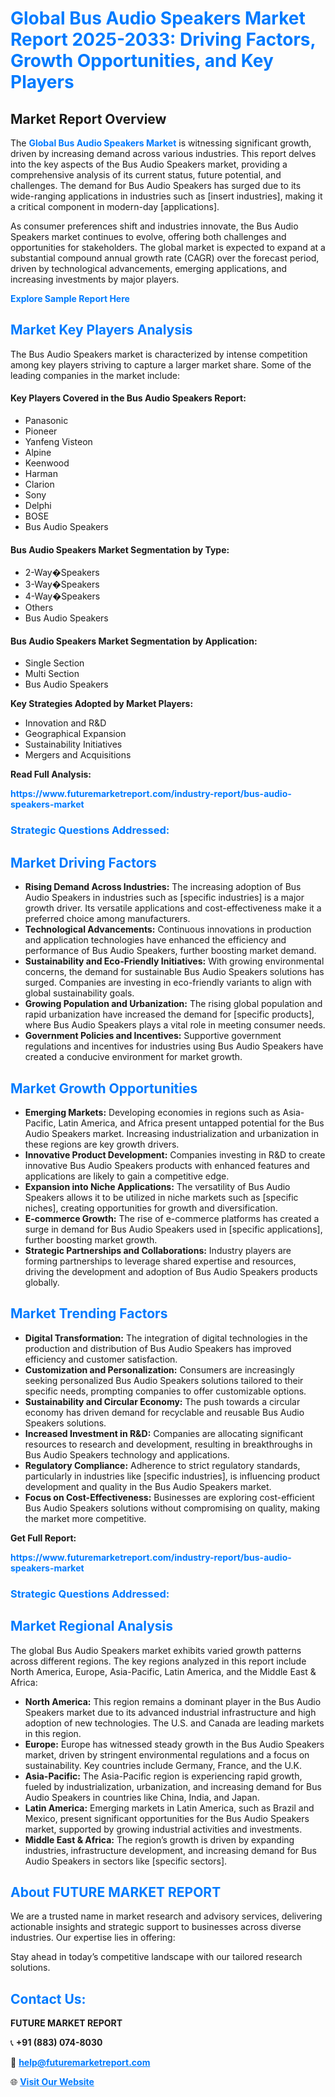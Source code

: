 <h1 style="color: #007BFF;">Global Bus Audio Speakers Market Report 2025-2033: Driving Factors, Growth Opportunities, and Key Players</h1>

<section id="overview">
<h2>Market Report Overview</h2>
<p>The <a href="https://www.futuremarketreport.com/industry-report/bus-audio-speakers-market" style="color: #007BFF; text-decoration: none;"><strong>Global Bus Audio Speakers Market</strong></a> is witnessing significant growth, driven by increasing demand across various industries. This report delves into the key aspects of the Bus Audio Speakers market, providing a comprehensive analysis of its current status, future potential, and challenges. The demand for Bus Audio Speakers has surged due to its wide-ranging applications in industries such as [insert industries], making it a critical component in modern-day [applications].</p>
<p>As consumer preferences shift and industries innovate, the Bus Audio Speakers market continues to evolve, offering both challenges and opportunities for stakeholders. The global market is expected to expand at a substantial compound annual growth rate (CAGR) over the forecast period, driven by technological advancements, emerging applications, and increasing investments by major players.</p>
</section>

<section id="overview">
<p><a href="https://www.futuremarketreport.com/request-sample/reportId=100560" style="color: #007BFF; text-decoration: none;"><strong>Explore Sample Report Here</strong></a></p>
</section>

<section id="key-players">
<h2 style="color: #007BFF;">Market Key Players Analysis</h2>
<p>The Bus Audio Speakers market is characterized by intense competition among key players striving to capture a larger market share. Some of the leading companies in the market include:</p>
<h4>Key Players Covered in the Bus Audio Speakers Report:</h4>
<ul><li>Panasonic</li><li>Pioneer</li><li>Yanfeng Visteon</li><li>Alpine</li><li>Keenwood</li><li>Harman</li><li>Clarion</li><li>Sony</li><li>Delphi</li><li>BOSE</li><li>Bus Audio Speakers</li></ul>
<h4>Bus Audio Speakers Market Segmentation by Type:</h4>
<ul><li>2-Way�Speakers</li><li>3-Way�Speakers</li><li>4-Way�Speakers</li><li>Others</li><li>Bus Audio Speakers</li></ul>

<h4>Bus Audio Speakers Market Segmentation by Application:</h4>
<ul><li>Single Section</li><li>Multi Section</li><li>Bus Audio Speakers</li></ul>
<p><strong>Key Strategies Adopted by Market Players:</strong></p>
<ul>
<li>Innovation and R&D</li>
<li>Geographical Expansion</li>
<li>Sustainability Initiatives</li>
<li>Mergers and Acquisitions</li>
</ul>
</section>

<section>
<p><strong>Read Full Analysis: </strong></p><a href="https://www.futuremarketreport.com/industry-report/bus-audio-speakers-market" style="color: #007BFF; text-decoration: none;"><strong>https://www.futuremarketreport.com/industry-report/bus-audio-speakers-market</strong></a>
<h3 style="color: #007BFF;">Strategic Questions Addressed:</h3>
</section>

<section id="driving-factors">
<h2 style="color: #007BFF;">Market Driving Factors</h2>
<ul>
<li><strong>Rising Demand Across Industries:</strong> The increasing adoption of Bus Audio Speakers in industries such as [specific industries] is a major growth driver. Its versatile applications and cost-effectiveness make it a preferred choice among manufacturers.</li>
<li><strong>Technological Advancements:</strong> Continuous innovations in production and application technologies have enhanced the efficiency and performance of Bus Audio Speakers, further boosting market demand.</li>
<li><strong>Sustainability and Eco-Friendly Initiatives:</strong> With growing environmental concerns, the demand for sustainable Bus Audio Speakers solutions has surged. Companies are investing in eco-friendly variants to align with global sustainability goals.</li>
<li><strong>Growing Population and Urbanization:</strong> The rising global population and rapid urbanization have increased the demand for [specific products], where Bus Audio Speakers plays a vital role in meeting consumer needs.</li>
<li><strong>Government Policies and Incentives:</strong> Supportive government regulations and incentives for industries using Bus Audio Speakers have created a conducive environment for market growth.</li>
</ul>
</section>

<section id="growth-opportunities">
<h2 style="color: #007BFF;">Market Growth Opportunities</h2>
<ul>
<li><strong>Emerging Markets:</strong> Developing economies in regions such as Asia-Pacific, Latin America, and Africa present untapped potential for the Bus Audio Speakers market. Increasing industrialization and urbanization in these regions are key growth drivers.</li>
<li><strong>Innovative Product Development:</strong> Companies investing in R&D to create innovative Bus Audio Speakers products with enhanced features and applications are likely to gain a competitive edge.</li>
<li><strong>Expansion into Niche Applications:</strong> The versatility of Bus Audio Speakers allows it to be utilized in niche markets such as [specific niches], creating opportunities for growth and diversification.</li>
<li><strong>E-commerce Growth:</strong> The rise of e-commerce platforms has created a surge in demand for Bus Audio Speakers used in [specific applications], further boosting market growth.</li>
<li><strong>Strategic Partnerships and Collaborations:</strong> Industry players are forming partnerships to leverage shared expertise and resources, driving the development and adoption of Bus Audio Speakers products globally.</li>
</ul>
</section>

<section id="trending-factors">
<h2 style="color: #007BFF;">Market Trending Factors</h2>
<ul>
<li><strong>Digital Transformation:</strong> The integration of digital technologies in the production and distribution of Bus Audio Speakers has improved efficiency and customer satisfaction.</li>
<li><strong>Customization and Personalization:</strong> Consumers are increasingly seeking personalized Bus Audio Speakers solutions tailored to their specific needs, prompting companies to offer customizable options.</li>
<li><strong>Sustainability and Circular Economy:</strong> The push towards a circular economy has driven demand for recyclable and reusable Bus Audio Speakers solutions.</li>
<li><strong>Increased Investment in R&D:</strong> Companies are allocating significant resources to research and development, resulting in breakthroughs in Bus Audio Speakers technology and applications.</li>
<li><strong>Regulatory Compliance:</strong> Adherence to strict regulatory standards, particularly in industries like [specific industries], is influencing product development and quality in the Bus Audio Speakers market.</li>
<li><strong>Focus on Cost-Effectiveness:</strong> Businesses are exploring cost-efficient Bus Audio Speakers solutions without compromising on quality, making the market more competitive.</li>
</ul>
</section>

<section>
<p><strong>Get Full Report: </strong></p><a href="https://www.futuremarketreport.com/industry-report/bus-audio-speakers-market" style="color: #007BFF; text-decoration: none;"><strong>https://www.futuremarketreport.com/industry-report/bus-audio-speakers-market</strong></a>
<h3 style="color: #007BFF;">Strategic Questions Addressed:</h3>
</section>


<section id="regional-analysis">
<h2 style="color: #007BFF;">Market Regional Analysis</h2>
<p>The global Bus Audio Speakers market exhibits varied growth patterns across different regions. The key regions analyzed in this report include North America, Europe, Asia-Pacific, Latin America, and the Middle East & Africa:</p>
<ul>
<li><strong>North America:</strong> This region remains a dominant player in the Bus Audio Speakers market due to its advanced industrial infrastructure and high adoption of new technologies. The U.S. and Canada are leading markets in this region.</li>
<li><strong>Europe:</strong> Europe has witnessed steady growth in the Bus Audio Speakers market, driven by stringent environmental regulations and a focus on sustainability. Key countries include Germany, France, and the U.K.</li>
<li><strong>Asia-Pacific:</strong> The Asia-Pacific region is experiencing rapid growth, fueled by industrialization, urbanization, and increasing demand for Bus Audio Speakers in countries like China, India, and Japan.</li>
<li><strong>Latin America:</strong> Emerging markets in Latin America, such as Brazil and Mexico, present significant opportunities for the Bus Audio Speakers market, supported by growing industrial activities and investments.</li>
<li><strong>Middle East & Africa:</strong> The region’s growth is driven by expanding industries, infrastructure development, and increasing demand for Bus Audio Speakers in sectors like [specific sectors].</li>
</ul>
</section>

<footer>
<h2 style="color: #007BFF;">About FUTURE MARKET REPORT</h2>
<p>We are a trusted name in market research and advisory services, delivering actionable insights and strategic support to businesses across diverse industries. Our expertise lies in offering:</p>

<p>Stay ahead in today’s competitive landscape with our tailored research solutions.</p>

<h2 style="color: #007BFF;">Contact Us:</h2>
<p><strong>FUTURE MARKET REPORT</strong></p>
<p>📞 <strong>+91 (883) 074-8030</strong></p>
<p>📧 <strong><a href="mailto:help@futuremarketreport.com" style="color: #007BFF;">help@futuremarketreport.com</a></strong></p>
<p>🌐 <strong><a href="https://www.futuremarketreport.com/" style="color: #007BFF;">Visit Our Website</a></strong></p>
</footer>